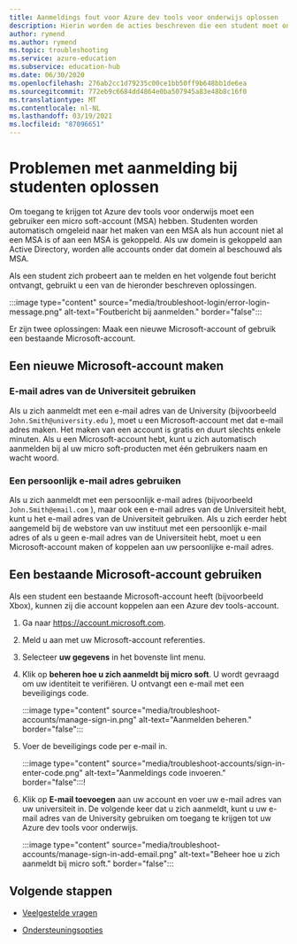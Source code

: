 ```yaml
---
title: Aanmeldings fout voor Azure dev tools voor onderwijs oplossen
description: Hierin worden de acties beschreven die een student moet ondernemen als er een fout bericht wordt weer gegeven wanneer u zich aanmeldt bij Azure dev tools voor onderwijs.
author: rymend
ms.author: rymend
ms.topic: troubleshooting
ms.service: azure-education
ms.subservice: education-hub
ms.date: 06/30/2020
ms.openlocfilehash: 276ab2cc1d79235c00ce1bb50ff9b648bb1de6ea
ms.sourcegitcommit: 772eb9c6684dd4864e0ba507945a83e48b8c16f0
ms.translationtype: MT
ms.contentlocale: nl-NL
ms.lasthandoff: 03/19/2021
ms.locfileid: "87096651"
---
```

# <a name="troubleshooting-student-login-issues"></a>Problemen met aanmelding bij studenten oplossen
Om toegang te krijgen tot Azure dev tools voor onderwijs moet een gebruiker een micro soft-account (MSA) hebben. Studenten worden automatisch omgeleid naar het maken van een MSA als hun account niet al een MSA is of aan een MSA is gekoppeld. Als uw domein is gekoppeld aan Active Directory, worden alle accounts onder dat domein al beschouwd als MSA.

Als een student zich probeert aan te melden en het volgende fout bericht ontvangt, gebruikt u een van de hieronder beschreven oplossingen.

:::image type="content" source="media/troubleshoot-login/error-login-message.png" alt-text="Foutbericht bij aanmelden." border="false":::

Er zijn twee oplossingen: Maak een nieuwe Microsoft-account of gebruik een bestaande Microsoft-account.

## <a name="create-a-new-microsoft-account"></a>Een nieuwe Microsoft-account maken
### <a name="use-a-university-email-address"></a>E-mail adres van de Universiteit gebruiken
Als u zich aanmeldt met een e-mail adres van de University (bijvoorbeeld `John.Smith@university.edu` ), moet u een Microsoft-account met dat e-mail adres maken. Het maken van een account is gratis en duurt slechts enkele minuten. Als u een Microsoft-account hebt, kunt u zich automatisch aanmelden bij al uw micro soft-producten met één gebruikers naam en wacht woord.

### <a name="use-a-personal-email-address"></a>Een persoonlijk e-mail adres gebruiken
Als u zich aanmeldt met een persoonlijk e-mail adres (bijvoorbeeld `John.Smith@email.com` ), maar ook een e-mail adres van de Universiteit hebt, kunt u het e-mail adres van de Universiteit gebruiken. Als u zich eerder hebt aangemeld bij de webstore van uw instituut met een persoonlijk e-mail adres of als u geen e-mail adres van de Universiteit hebt, moet u een Microsoft-account maken of koppelen aan uw persoonlijke e-mail adres.

## <a name="use-an-existing-microsoft-account"></a>Een bestaande Microsoft-account gebruiken
Als een student een bestaande Microsoft-account heeft (bijvoorbeeld Xbox), kunnen zij die account koppelen aan een Azure dev tools-account.

1. Ga naar https://account.microsoft.com.
1. Meld u aan met uw Microsoft-account referenties.
1. Selecteer **uw gegevens** in het bovenste lint menu.

1. Klik op **beheren hoe u zich aanmeldt bij micro soft**. U wordt gevraagd om uw identiteit te verifiëren. U ontvangt een e-mail met een beveiligings code.

    :::image type="content" source="media/troubleshoot-accounts/manage-sign-in.png" alt-text="Aanmelden beheren." border="false":::

1. Voer de beveiligings code per e-mail in.

    :::image type="content" source="media/troubleshoot-accounts/sign-in-enter-code.png" alt-text="Aanmeldings code invoeren." border="false":::!

1. Klik op **E-mail toevoegen** aan uw account en voer uw e-mail adres van uw universiteit in.
De volgende keer dat u zich aanmeldt, kunt u uw e-mail adres van de University gebruiken om toegang te krijgen tot uw Azure dev tools voor onderwijs.

    :::image type="content" source="media/troubleshoot-accounts/manage-sign-in-add-email.png" alt-text="Beheer hoe u zich aanmeldt bij micro soft." border="false":::

## <a name="next-steps"></a>Volgende stappen
- [Veelgestelde vragen](program-faq.md)

- [Ondersteuningsopties](program-support.md)
